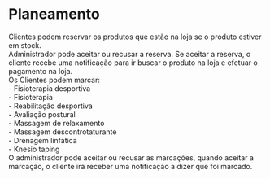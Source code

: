 # Planeamento

Clientes podem reservar os produtos que estão na loja se o produto estiver em stock.  
Administrador pode aceitar ou recusar a reserva. Se aceitar a reserva, o cliente recebe uma notificação para ir buscar o produto na loja e efetuar o pagamento na loja.  
Os Clientes podem marcar:  
	- Fisioterapia desportiva  
	- Fisioterapia  
	- Reabilitação desportiva   
	- Avaliação postural  
	- Massagem de relaxamento  
	- Massagem descontrotaturante  
	- Drenagem linfática  
	- Knesio taping  
O administrador pode aceitar ou recusar as marcações, quando aceitar a marcação, o cliente irá receber uma notificação a dizer que foi marcado. 

